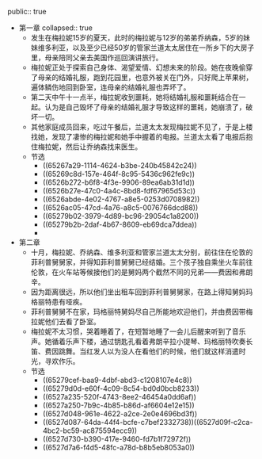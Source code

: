 public:: true

- 第一章
  collapsed:: true
	- 发生在梅拉妮15岁的夏天，此时的梅拉妮与12岁的弟弟乔纳森，5岁的妹妹维多利亚，以及至少已经50岁的管家兰道太太居住在一所乡下的大房子里，母亲陪同父亲去美国作巡回演讲旅行。
	- 梅拉妮正处于探索自己身体、渴望爱情、幻想未来的阶段。她在夜晚偷穿了母亲的结婚礼服，跑到花园里，也意外被关在门外，只好爬上苹果树，遍体鳞伤地回到卧室，连母亲的结婚礼服也弄坏了。
	- 第二天中午十一点半，梅拉妮收到噩耗，她将结婚礼服和噩耗结合在一起。认为是自己毁坏了母亲的结婚礼服才导致这样的噩耗，她崩溃了，破坏一切。
	- 其他家庭成员回来，吃过午餐后，兰道太太发现梅拉妮不见了，于是上楼找她，发现了凄惨的梅拉妮和她手中握着的电报。兰道太太看了电报后抱住梅拉妮，然后让乔纳森找来医生。
	- 节选
		- ((65267a29-1114-4624-b3be-240b45842c24))
		- ((65269c8d-157e-464f-8c95-5436c962fe9c))
		- ((6526b272-b6f8-4f3e-9906-89ea6ab31d1d))
		- ((6526b27e-47c0-4a4c-8bd8-fdf67965d53c))
		- ((6526abde-4e02-4767-a8e5-0253d0708982))
		- ((6526ac05-47cd-4a76-a8c5-0076766dcd88))
		- ((65279b02-3979-4d89-bc96-29054c1a8200))
		- ((65279b2b-2daf-4b67-8609-eb69dca7ddea))
		-
- 第二章
	- 十月，梅拉妮、乔纳森、维多利亚和管家兰道太太分别，前往住在伦敦的菲利普舅舅家，并得知菲利普舅舅已经结婚。三个孩子独自乘坐火车前往伦敦，在火车站等候接他们的是舅妈两个截然不同的兄弟——费因和弗朗辛。
	- 因为距离很远，所以他们坐出租车回到菲利普舅舅家，在路上得知舅妈玛格丽特患有哑疾。
	- 菲利普舅舅不在家，玛格丽特舅妈尽自己所能地欢迎他们，并由费因带梅拉妮他们去看了卧室。
	- 梅拉妮不太习惯，哭着睡着了，在短暂地睡了一会儿后醒来听到了音乐声。她循着乐声下楼，通过钥匙孔看着弗朗辛拉小提琴、玛格丽特吹奏长笛、费因跳舞。当红发⼈以为没⼈在看他们的时候，他们就这样消遣时光，寻欢作乐。
	- 节选
		- ((65279cef-baa9-4dbf-abd3-c1208107e4c8))
		- ((65279d0d-e60f-4c09-8c54-bd0d0bcb8233))
		- ((6527a235-520f-4743-8ee2-46454a0dd6af))
		- ((6527a250-7b9c-4b85-b86d-af6604e12e15))
		- ((6527d048-961e-4622-a2ce-2e0e4696bd3f))
		- ((6527d087-64da-44f4-bcfe-c7bef2332738))((6527d09f-c2ca-4bc2-bc59-ac875594ecc9))
		- ((6527d730-b390-417e-9460-fd7b1f72972f))
		- ((6527d7a6-f4d5-48fc-a78d-b8b5eb8053a0))